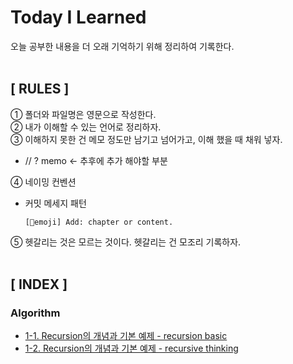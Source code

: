 # **Today I Learned**
오늘 공부한 내용을 더 오래 기억하기 위해 정리하여 기록한다.
<br>
<br>

## **[ RULES ]**
① 폴더와 파일명은 영문으로 작성한다.  
② 내가 이해할 수 있는 언어로 정리하자.  
③ 이해하지 못한 건 메모 정도만 남기고 넘어가고, 이해 했을 때 채워 넣자.  
- // ? memo <- 추후에 추가 해야할 부분   

④ 네이밍 컨벤션  
- 커밋 메세지 패턴
    ```
    [🎉emoji] Add: chapter or content.
    ```
⑤ 헷갈리는 것은 모르는 것이다. 헷갈리는 건 모조리 기록하자.
<br>
<br>

## **[ INDEX ]**

### **Algorithm**
- [1-1. Recursion의 개념과 기본 예제 - recursion basic](https://github.com/kellykang-tech/TIL/blob/main/Algorithm/recursion_01.md)
- [1-2. Recursion의 개념과 기본 예제 - recursive thinking](https://github.com/kellykang-tech/TIL/blob/main/Algorithm/recursion_02.md)





